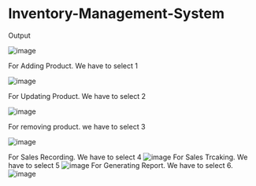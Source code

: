# Inventory-Management-System
Output

![image](https://github.com/Lahari2022/Inventory-Management-System/assets/114124870/c4cde148-0a80-4cf1-a446-9cd3f4f7f322)

For Adding Product. We have to select 1

![image](https://github.com/Lahari2022/Inventory-Management-System/assets/114124870/4b0ee17b-6073-431e-aa90-4ee047a0e42d)

For Updating Product. We have to select 2

![image](https://github.com/Lahari2022/Inventory-Management-System/assets/114124870/c906af06-83e3-4537-bce8-68868599ff40)

For removing product. we have to select 3

![image](https://github.com/Lahari2022/Inventory-Management-System/assets/114124870/6967de51-8f25-4623-9cff-bf3eda4f9ef4)

For Sales Recording. We have to select 4
![image](https://github.com/Lahari2022/Inventory-Management-System/assets/114124870/28c268a4-98a0-432e-a857-b2779744117f)
For Sales Trcaking. We have to select 5
![image](https://github.com/Lahari2022/Inventory-Management-System/assets/114124870/4ef06250-a116-4375-9e3a-c73e7b442251)
For Generating Report. We have to select 6.
![image](https://github.com/Lahari2022/Inventory-Management-System/assets/114124870/3d7ab90d-8bf7-488a-8e9f-66d8fa1f53f6)

